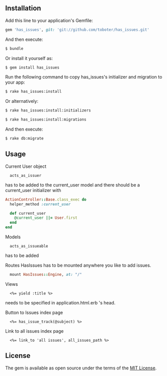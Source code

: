 ## Installation
Add this line to your application's Gemfile:

```ruby
gem 'has_issues', git: 'git://github.com/toboter/has_issues.git'
```


And then execute:
```bash
$ bundle
```

Or install it yourself as:
```bash
$ gem install has_issues
```

  Run the following command to copy has_issues's initializer and migration to your app:

  ```sh
  $ rake has_issues:install
  ```

  Or alternatively:

  ```sh
  $ rake has_issues:install:initializers

  $ rake has_issues:install:migrations
  ```

  And then execute:

  ```sh
  $ rake db:migrate
  ```


## Usage

Current User object
```erb
  acts_as_issuer
```
has to be added to the current_user model and there should be a current_user initializer with

```ruby
ActionController::Base.class_exec do
  helper_method :current_user

  def current_user
    @current_user ||= User.first
  end
end
```

Models
```erb
  acts_as_issueable
```
has to be added


Routes
HasIssues has to be mounted anywhere you like to add issues. 
```ruby
  mount HasIssues::Engine, at: "/"
```

Views

```erb
  <%= yield :title %> 
```
needs to be specified in application.html.erb 's head.

Button to Issues index page
```erb
  <%= has_issue_track(@subject) %>
```

Link to all issues index page
```erb
  <%= link_to 'all issues', all_issues_path %>
```


## License
The gem is available as open source under the terms of the [MIT License](http://opensource.org/licenses/MIT).